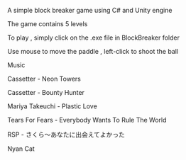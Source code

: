 A simple block breaker game using C# and Unity engine

The game contains 5 levels

To play , simply click on the .exe file in BlockBreaker folder

Use mouse to move the paddle , left-click to shoot the ball

Music 

Cassetter - Neon Towers

Cassetter - Bounty Hunter

Mariya Takeuchi - Plastic Love

Tears For Fears - Everybody Wants To Rule The World

RSP - さくら～あなたに出会えてよかった

Nyan Cat




